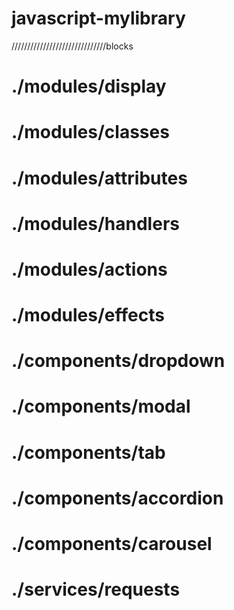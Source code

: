 # javascript-mylibrary
//////////////////////////////blocks
# ./modules/display
# ./modules/classes
# ./modules/attributes
# ./modules/handlers
# ./modules/actions
# ./modules/effects
# ./components/dropdown
# ./components/modal
# ./components/tab
# ./components/accordion
# ./components/carousel
# ./services/requests
